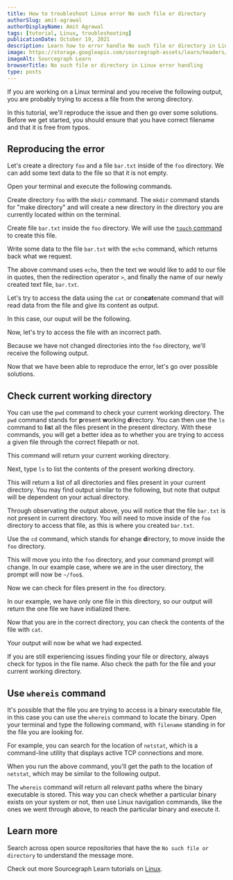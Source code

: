 ```yaml
---
title: How to troubleshoot Linux error No such file or directory
authorSlug: amit-agrawal
authorDisplayName: Amit Agrawal 
tags: [tutorial, Linux, troubleshooting]
publicationDate: October 19, 2021
description: Learn how to error handle No such file or directory in Linux
image: https://storage.googleapis.com/sourcegraph-assets/learn/headers/sourcegraph-learn-header.png
imageAlt: Sourcegraph Learn
browserTitle: No such file or directory in Linux error handling
type: posts
---
```


If you are working on a Linux terminal and you receive the following output, you are probably trying to access a file from the wrong directory. 

<OutputHighlighter
input='No such file or directory'
/>

In this tutorial, we'll reproduce the issue and then go over some solutions. Before we get started, you should ensure that you have correct filename and that it is free from typos.

## Reproducing the error

Let's create a directory `foo` and a file `bar.txt` inside of the `foo` directory. We can add some text data to the file so that it is not empty. 

Open your terminal and execute the following commands.

Create directory `foo` with the `mkdir` command. The `mkdir` command stands for "make directory" and will create a new directory in the directory you are currently located within on the terminal. 

<PrismSyntaxHighlighter
input='mkdir foo'
language='bash'
/>

Create file `bar.txt` inside the `foo` directory. We will use the [`touch` command](https://en.wikipedia.org/wiki/Touch_(command)) to create this file.

<PrismSyntaxHighlighter
input='touch foo/bar.txt'
language='bash'
/>

Write some data to the file `bar.txt` with the `echo` command, which returns back what we request.

<PrismSyntaxHighlighter
input='echo "Hello, World" > foo/bar.txt'
language='bash'
/>

The above command uses `echo`, then the text we would like to add to our file in quotes, then the redirection operator `>`, and finally the name of our newly created text file, `bar.txt`.

Let's try to access the data using the `cat` or con**cat**enate command that will read data from the file and give its content as output.

<PrismSyntaxHighlighter
input='cat foo/bar.txt'
language='bash'
/>

In this case, our ouput will be the following.

<OutputHighlighter
input='Hello, World'
/>

Now, let's try to access the file with an incorrect path.

<PrismSyntaxHighlighter
input='cat bar.txt'
language='bash'
/>

Because we have not changed directories into the `foo` directory, we'll receive the following output.

<OutputHighlighter
input='cat: bar.txt: No such file or directory'
/>

Now that we have been able to reproduce the error, let's go over possible solutions.

## Check current working directory

You can use the `pwd` command to check your current working directory. The `pwd` command stands for **p**resent **w**orking **d**irectory. You can then use the `ls` command to **l**i**s**t all the files present in the present directory. With these commands, you will get a better idea as to whether you are trying to access a given file through the correct filepath or not.

<PrismSyntaxHighlighter
input='pwd'
language='bash'
/>

This command will return your current working directory.

<OutputHighlighter
input='/home/your-username'
/>

Next, type `ls` to list the contents of the present working directory.

<PrismSyntaxHighlighter
input='ls'
language='bash'
/>

This will return a list of all directories and files present in your current directory. You may find output similar to the following, but note that output will be dependent on your actual directory.

<OutputHighlighter
input='Desktop foo Music Public Videos Documents Pictures Downloads Templates'
/>

Through observating the output above, you will notice that the file `bar.txt` is not present in current directory. You will need to move inside of the `foo` directory to access that file, as this is where you created `bar.txt`.

Use the `cd` command, which stands for **c**hange **d**irectory, to move inside the `foo` directory.

<PrismSyntaxHighlighter
input='cd foo'
language='bash'
/>

This will move you into the `foo` directory, and your command prompt will change. In our example case, where we are in the user directory, the prompt will now be `~/foo$`.


Now we can check for files present in the `foo` directory.

<PrismSyntaxHighlighter
input='ls'
language='bash'
/>

In our example, we have only one file in this directory, so our output will return the one file we have initialized there. 

<OutputHighlighter
input='bar.txt'
/>

Now that you are in the correct directory, you can check the contents of the file with `cat`. 

<PrismSyntaxHighlighter
input='cat bar.txt'
language='bash'
/>

Your output will now be what we had expected.

<OutputHighlighter
input='Hello, World'
/>

If you are still experiencing issues finding your file or directory, always check for typos in the file name. Also check the path for the file and your current working directory.

## Use `whereis` command

It's possible that the file you are trying to access is a binary executable file, in this case you can use the `whereis` command to locate the binary. Open your terminal and type the following command, with `filename` standing in for the file you are looking for.

<PrismSyntaxHighlighter
input='whereis filename'
language='bash'
/>

For example, you can search for the location of `netstat`, which is a command-line utility that displays active TCP connections and more.

<PrismSyntaxHighlighter
input='whereis netstat'
language='bash'
/>

When you run the above command, you'll get the path to the location of `netstat`, which may be similar to the following output.

<OutputHighlighter
input='/usr/sbin/netstat'
/>

The `whereis` command will return all relevant paths where the binary executable is stored. This way you can check whether a particular binary exists on your system or not, then use Linux navigation commands, like the ones we went through above, to reach the particular binary and execute it.

## Learn more

Search across open source repositories that have the `No such file or directory` to understand the message more.

<SourcegraphSearch query="No such file or directory" patternType="literal"/>

Check out more Sourcegraph Learn tutorials on [Linux](https://learn.sourcegraph.com/tags/linux).
